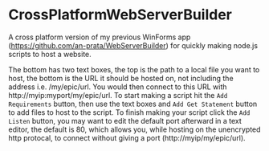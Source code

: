 # CrossPlatformWebServerBuilder
A cross platform version of my previous WinForms app (https://github.com/an-prata/WebServerBuilder) for quickly making node.js scripts to host a website.

The bottom has two text boxes, the top is the path to a local file you want to host, the bottom is the URL it should be hosted on, not including the address i.e. /my/epic/url. You would then connect to this URL with http://myip:myport/my/epic/url. To start making a script hit the `Add Requirements` button, then use the text boxes and `Add Get Statement` button to add files to host to the script. To finish making your script click the `Add Listen` button, you may want to edit the default port afterward in a text editor, the default is 80, which allows you, while hosting on the unencrypted http protocal, to connect without giving a port (http://myip/my/epic/url).

